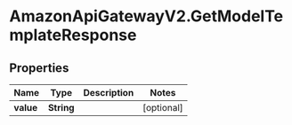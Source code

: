 # AmazonApiGatewayV2.GetModelTemplateResponse

## Properties

Name | Type | Description | Notes
------------ | ------------- | ------------- | -------------
**value** | **String** |  | [optional] 


